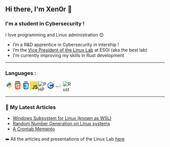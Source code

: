 ## Hi there, I'm Xen0r 👋

### I'm a student in Cybersecurity !
I love programming and Linux administration :blush:

- I’m a R&D apprentice in Cybersecurity in intership !
- I’m the [Vice President of the Linux Lab](https://github.com/LinuxLab-ESGI) at ESGI (aka the best lab)
- I'm currently improving my skills in Rust development

---

### Languages :

<img align="left" alt="Sass" width="26px" src="https://raw.githubusercontent.com/github/explore/80688e429a7d4ef2fca1e82350fe8e3517d3494d/topics/python/python.png" />
<img align="left" alt="HTML5" width="26px" src="https://raw.githubusercontent.com/github/explore/80688e429a7d4ef2fca1e82350fe8e3517d3494d/topics/html/html.png" />
<img align="left" alt="CSS3" width="26px" src="https://raw.githubusercontent.com/github/explore/80688e429a7d4ef2fca1e82350fe8e3517d3494d/topics/css/css.png" />
<img align="left" alt="JavaScript" width="26px" src="https://raw.githubusercontent.com/github/explore/80688e429a7d4ef2fca1e82350fe8e3517d3494d/topics/javascript/javascript.png" />
<img align="left" alt="PHP" width="26px" src="https://user-images.githubusercontent.com/44984461/187389716-8b9cfecd-e861-4880-8a99-aeec79fec419.png" />
<img align="left" alt="C" width="26px" src="https://raw.githubusercontent.com/github/explore/80688e429a7d4ef2fca1e82350fe8e3517d3494d/topics/c/c.png" />
<img align="left" alt="MySQL" width="26px" src="https://raw.githubusercontent.com/github/explore/80688e429a7d4ef2fca1e82350fe8e3517d3494d/topics/mysql/mysql.png" />
<img align="left" alt="Rust" width="26px" src="https://user-images.githubusercontent.com/44984461/187383950-0cce5c89-0a00-49f4-9147-ee3f4a6eeff4.png" />

<br />
<br />

---

### 📕 My Latest Articles

- [Windows Subsystem for Linux (known as WSL)](https://github.com/LinuxLab-ESGI/Windows-Subsystem-for-Linux-WSL)
- [Random Number Generation on Linux systems](https://github.com/LinuxLab-ESGI/Random-Number-Generation-on-Linux-Systems)
- [A Crontab Memento](https://github.com/LinuxLab-ESGI/Crontab-Memento)

➡️ All the articles and presentations of the Linux Lab [here](https://linuxlab-esgi.github.io)
